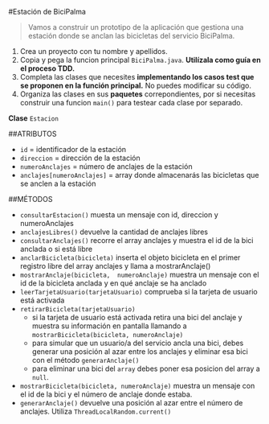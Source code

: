 #Estación de BiciPalma


>Vamos a construir un prototipo de la aplicación que gestiona una
>estación donde se anclan las bicicletas del servicio BiciPalma.

1. Crea un proyecto con tu nombre y apellidos.
2. Copia y pega la funcion principal `BiciPalma.java`. **Utilízala como guía en el
   proceso TDD.**
3. Completa las clases que necesites **implementando los casos test que se
   proponen en la función principal.** No puedes modificar su código.
4. Organiza las clases en sus **paquetes** correpondientes, por si necesitas
   construir una funcion `main()` para testear cada clase por separado.   


**Clase** `Estacion`

##ATRIBUTOS
   * `id` = identificador de la estación
   * `direccion` = dirección de la estación
   * `numeroAnclajes` = número de anclajes de la estación
   * `anclajes[numeroAnclajes]` = array donde almacenarás las bicicletas que se
      anclen a la estación

##MÉTODOS
* `consultarEstacion()` muesta un mensaje con id, direccion y numeroAnclajes
* `anclajesLibres()` devuelve la cantidad de anclajes libres
* `consultarAnclajes()` recorre el array anclajes y muestra el id de la bici anclada o si está libre
* `anclarBicicleta(bicicleta)` inserta el objeto bicicleta en el primer registro libre del array anclajes y llama a mostrarAnclaje()
* `mostrarAnclaje(bicicleta,  numeroAnclaje)` muestra un mensaje con el id de la bicicleta anclada y en qué anclaje se ha anclado
* `leerTarjetaUsuario(tarjetaUsuario)` comprueba si la tarjeta de usuario está activada
* `retirarBicicleta(tarjetaUsuario)`
   * si la tarjeta de usuario está activada retira una bici del anclaje y muestra
   su información en pantalla llamando a `mostrarBicicleta(bicicleta, numeroAnclaje)`
   * para simular que un usuario/a del servicio ancla una bici, debes generar
   una posición al azar entre los anclajes y eliminar esa bici con el método `generarAnclaje()`
   * para eliminar una bici del `array` debes poner esa posicion del array a `null`.
* `mostrarBicicleta(bicicleta, numeroAnclaje)` muestra un mensaje con el id de la bici y el número de anclaje donde estaba.
* `generarAnclaje()` devuelve una posición al azar entre el número de anclajes. Utiliza `ThreadLocalRandom.current()`
